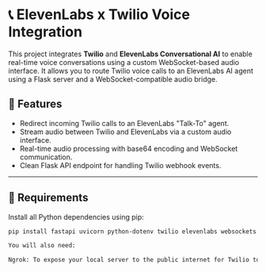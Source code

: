# 📞 ElevenLabs x Twilio Voice Integration

This project integrates **Twilio** and **ElevenLabs Conversational AI** to enable real-time voice conversations using a custom WebSocket-based audio interface. It allows you to route Twilio voice calls to an ElevenLabs AI agent using a Flask server and a WebSocket-compatible audio bridge.

## 🚀 Features

- Redirect incoming Twilio calls to an ElevenLabs "Talk-To" agent.
- Stream audio between Twilio and ElevenLabs via a custom audio interface.
- Real-time audio processing with base64 encoding and WebSocket communication.
- Clean Flask API endpoint for handling Twilio webhook events.

---

## 🧰 Requirements

Install all Python dependencies using pip:

```bash
pip install fastapi uvicorn python-dotenv twilio elevenlabs websockets

You will also need:

Ngrok: To expose your local server to the public internet for Twilio to reach it.
